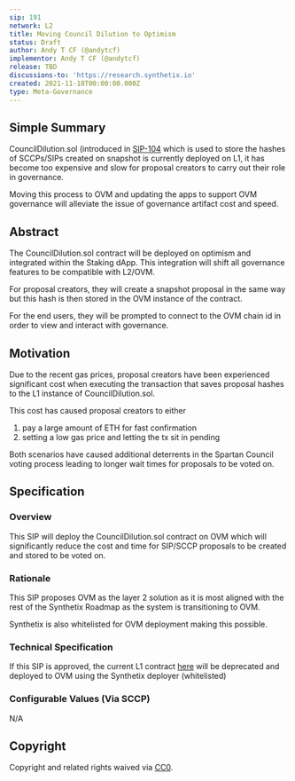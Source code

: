 ```yaml
---
sip: 191
network: L2
title: Moving Council Dilution to Optimism
status: Draft
author: Andy T CF (@andytcf)
implementor: Andy T CF (@andytcf)
release: TBD
discussions-to: 'https://research.synthetix.io'
created: 2021-11-18T00:00:00.000Z
type: Meta-Governance
---
```


## Simple Summary

<!--"If you can't explain it simply, you don't understand it well enough." Simply describe the outcome the proposed changes intends to achieve. This should be non-technical and accessible to a casual community member.-->

CouncilDilution.sol (introduced in [SIP-104](https://sips.synthetix.io/sips/sip-104/) which is used to store the hashes of SCCPs/SIPs created on snapshot is currently deployed on L1, it has become too expensive and slow for proposal creators to carry out their role in governance.

Moving this process to OVM and updating the apps to support OVM governance will alleviate the issue of governance artifact cost and speed.

## Abstract

<!--A short (~200 word) description of the proposed change, the abstract should clearly describe the proposed change. This is what *will* be done if the SIP is implemented, not *why* it should be done or *how* it will be done. If the SIP proposes deploying a new contract, write, "We propose to deploy a new contract that will do x".-->

The CouncilDilution.sol contract will be deployed on optimism and integrated within the Staking dApp. This integration will shift all governance features to be compatible with L2/OVM.

For proposal creators, they will create a snapshot proposal in the same way but this hash is then stored in the OVM instance of the contract.

For the end users, they will be prompted to connect to the OVM chain id in order to view and interact with governance.

## Motivation

<!--This is the problem statement. This is the *why* of the SIP. It should clearly explain *why* the current state of the protocol is inadequate.  It is critical that you explain *why* the change is needed, if the SIP proposes changing how something is calculated, you must address *why* the current calculation is inaccurate or wrong. This is not the place to describe how the SIP will address the issue!-->

Due to the recent gas prices, proposal creators have been experienced significant cost when executing the transaction that saves proposal hashes to the L1 instance of CouncilDilution.sol.

This cost has caused proposal creators to either

1. pay a large amount of ETH for fast confirmation
2. setting a low gas price and letting the tx sit in pending

Both scenarios have caused additional deterrents in the Spartan Council voting process leading to longer wait times for proposals to be voted on.

## Specification

<!--The specification should describe the syntax and semantics of any new feature, there are five sections
1. Overview
2. Rationale
3. Technical Specification
4. Test Cases
5. Configurable Values
-->

### Overview

<!--This is a high-level overview of *how* the SIP will solve the problem. The overview should clearly describe how the new feature will be implemented-->

This SIP will deploy the CouncilDilution.sol contract on OVM which will significantly reduce the cost and time for SIP/SCCP proposals to be created and stored to be voted on.

### Rationale

<!--This is where you explain the reasoning behind how you propose to solve the problem. Why did you propose to implement the change in this way, what were the considerations and trade-offs? The rationale fleshes out what motivated the design and why particular design decisions were made. It should describe alternate designs that were considered and related work. The rationale may also provide evidence of consensus within the community, and should discuss important objections or concerns raised during discussion.-->

This SIP proposes OVM as the layer 2 solution as it is most aligned with the rest of the Synthetix Roadmap as the system is transitioning to OVM.

Synthetix is also whitelisted for OVM deployment making this possible.

### Technical Specification

If this SIP is approved, the current L1 contract [here](https://etherscan.io/address/0xFf4e21298E5DCE1398d6fc9857098Eae3cAF1e72) will be deprecated and deployed to OVM using the Synthetix deployer (whitelisted)

### Configurable Values (Via SCCP)

<!--Please list all values configurable via SCCP under this implementation.-->

N/A

## Copyright

Copyright and related rights waived via [CC0](https://creativecommons.org/publicdomain/zero/1.0/).
